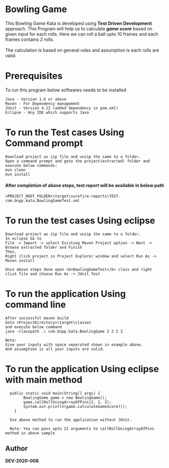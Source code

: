 # Bowling Game
This Bowling Game Kata is developed using <b>Test Driven Development</b> approach.
This Program will help us to calculate <i><b>game score</b></i> based on given input for each rolls. 
Here we can roll a ball upto 10 frames and each frames contains 2 rolls. <br> <br>
The calculation is based on general rules and assumption is each rolls are valid. 
# Prerequisites
To run this program below softwares needs to be installed
```
Java - Version 1.6 or above
Maven - For Dependency management
JUnit - Version 4.12 (added dependency in pom.xml)
Eclipse - Any IDE which supports Java
```

# To run the Test cases Using Command prompt
```
Download project as zip file and unzip the same to a folder. 
Open a command prompt and goto the project(extracted) folder and execute below commands:
mvn clean
mvn install
```
#### After completion of above steps, test report will be available in below path
```
<PROJECT_ROOT_FOLDER>\target\surefire-reports\TEST-com.bnpp.kata.BowlingGameTest.xml
```
# To run the test cases Using eclipse
```
Download project as zip file and unzip the same to a folder. 
In eclipse Go to 
File -> Import -> select Existing Maven Project option -> Next -> Browse extracted folder and Finish
Then,
Right click project in Project Explorer window and select Run As -> Maven install

Once above steps done open <b>BowlingGameTest</b> class and right click file and choose Run As -> JUnit Test
```
# To run the application Using command line
```
After successful maven build
Goto <ProjectDirectory>\target\classes
and execute below command
java -classpath .\ com.bnpp.kata.BowlingGame 2 2 2 2
```
```
Note:
Give your inputs with space seperated shown in example above.
And assumption is all your inputs are valid. 
```
# To run the application Using eclipse with main method
```
  public static void main(String[] args) {
		BowlingGame game = new BowlingGame();
		game.callRollUsingArrayOfPins(2, 2, 2);
		System.out.println(game.calculateGameScore());
	}
  
  Use above method to run the application without JUnit. 
  
  Note: You can pass upto 22 arguments to callRollUsingArrayOfPins method in above sample
```
## Author
<b>DEV-2020-008</b>

